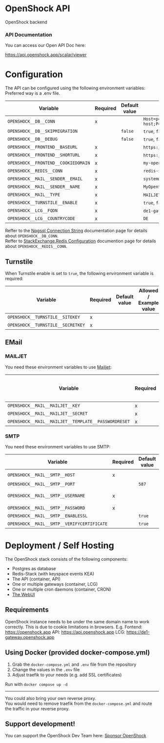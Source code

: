 # OpenShock API

OpenShock backend

### API Documentation 
You can access our Open API Doc here:

https://api.openshock.app/scalar/viewer

# Configuration

The API can be configured using the following environment variables:
Preferred way is a .env file.

| Variable                            | Required | Default value | Allowed / Example value                                                                                  |
|-------------------------------------|----------|---------------|----------------------------------------------------------------------------------------------------------|
| `OPENSHOCK__DB__CONN`               | x        |               | `Host=postgres-server-host;Port=5432;Database=openshock;Username=openshock;Password=superSecurePassword` |
| `OPENSHOCK__DB__SKIPMIGRATION`      |          | `false`       | `true`, `false`                                                                                          |
| `OPENSHOCK__DB__DEBUG`              |          | `false`       | `true`, `false`                                                                                          |
| `OPENSHOCK__FRONTEND__BASEURL`      | x        |               | `https://my-openshock-instance.net` or `https://shocklink.net`                                           |
| `OPENSHOCK__FRONTEND__SHORTURL`     | x        |               | `https://myoi.net` or `https://shockl.ink`                                                               |
| `OPENSHOCK__FRONTEND__COOKIEDOMAIN` | x        |               | `my-openshock-instance.net`                                                                              |
| `OPENSHOCK__REDIS__CONN`            | x        |               | `redis-server-host:6379`                                                                                 |                                            
| `OPENSHOCK__MAIL__SENDER__EMAIL`    | x        |               | `system@my-openshock-instance.net`                                                                       |
| `OPENSHOCK__MAIL__SENDER__NAME`     | x        |               | `MyOpenShockInstance System`                                                                             |
| `OPENSHOCK__MAIL__TYPE`             | x        |               | `MAILJET`, `SMTP`                                                                                        |
| `OPENSHOCK__TURNSTILE__ENABLE`      | x        |               | `true`, `false`                                                                                          |
| `OPENSHOCK__LCG__FQDN`              | x        |               | `de1-gateway.my-openshock-instance.net` `de1-gateway.shocklink.net`                                      |
| `OPENSHOCK__LCG__COUNTRYCODE`       | x        |               | `DE`                                                                                                     |

Reffer to the [Npgsql Connection String](https://www.npgsql.org/doc/connection-string-parameters.html) documentation page for details about `OPENSHOCK__DB_CONN`.  
Reffer to [StackExchange.Redis Configuration](https://stackexchange.github.io/StackExchange.Redis/Configuration.html) documention page for details about `OPENSHOCK__REDIS__CONN`.

## Turnstile

When Turnstile enable is set to `true`, the following environment variable is required:

| Variable                          | Required | Default value | Allowed / Example value |
|-----------------------------------|----------|---------------|-------------------------|
| `OPENSHOCK__TURNSTILE__SITEKEY`   | x        |               |                         |
| `OPENSHOCK__TURNSTILE__SECRETKEY` | x        |               |                         |  

## EMail

### MAILJET

You need these environment variables to use [Mailjet](https://www.mailjet.com/):

| Variable                                            | Required | Default value | Allowed / Example value |
|-----------------------------------------------------|----------|---------------|-------------------------|
| `OPENSHOCK__MAIL__MAILJET__KEY`                     | x        |               |                         |
| `OPENSHOCK__MAIL__MAILJET__SECRET`                  | x        |               |                         |
| `OPENSHOCK__MAIL__MAILJET__TEMPLATE__PASSWORDRESET` | x        |               |                         |

### SMTP

You need these environment variables to use SMTP:

| Variable                                   | Required | Default value | Allowed / Example value            |
|--------------------------------------------|----------|---------------|------------------------------------|
| `OPENSHOCK__MAIL__SMTP__HOST`              | x        |               | `mail.my-openshock-instance.net`   |
| `OPENSHOCK__MAIL__SMTP__PORT`              |          | `587`         | `587`                              |
| `OPENSHOCK__MAIL__SMTP__USERNAME`          | x        |               | `system@my-openshock-instance.net` |
| `OPENSHOCK__MAIL__SMTP__PASSWORD`          | x        |               | `superSecurePassword`              |
| `OPENSHOCK__MAIL__SMTP__ENABLESSL`         |          | `true`        | `true` or `false`                  |
| `OPENSHOCK__MAIL__SMTP__VERIFYCERTIFICATE` |          | `true`        | `true` or `false`                  |

# Deployment / Self Hosting

The OpenShock stack consists of the following components:

- Postgres as database
- Redis-Stack (with keyspace events KEA)
- The API (container, API)
- One or multiple gateways (container, LCG)
- One or multiple cron daemons (container, CRON)
- [The WebUI](https://github.com/OpenShock/WebUI)

## Requirements

OpenShock instance needs to be under the same domain name to work correctly. This is due to cookie limitations in
browsers.
E.g.
Fontend: https://openshock.app
API: https://api.openshock.app
LCG: https://de1-gateway.openshock.app

## Using Docker (provided docker-compose.yml)

1. Grab the `docker-compose.yml` and `.env` file from the repository
2. Change the values in the `.env` file
3. Adjust traefik to your needs (e.g. add SSL certificates)

Run with `docker compose up -d`

---

You could also bring your own reverse proxy.  
You would need to remove traefik from the `docker-compose.yml` and route the traffic in your reverse proxy.

## Support development!

You can support the OpenShock Dev Team here: [Sponsor OpenShock](https://github.com/sponsors/OpenShock)
